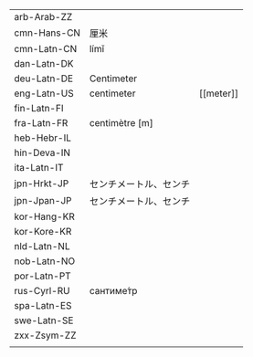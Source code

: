 | | | |
|-|-|-|
| arb-Arab-ZZ |  |  |
| cmn-Hans-CN | 厘米 |  |
| cmn-Latn-CN | límǐ |  |
| dan-Latn-DK |  |  |
| deu-Latn-DE | Centimeter |  |
| eng-Latn-US | centimeter | [[meter]] |
| fin-Latn-FI |  |  |
| fra-Latn-FR | centimètre [m] |  |
| heb-Hebr-IL |  |  |
| hin-Deva-IN |  |  |
| ita-Latn-IT |  |  |
| jpn-Hrkt-JP | センチメートル、センチ |  |
| jpn-Jpan-JP | センチメートル、センチ |  |
| kor-Hang-KR |  |  |
| kor-Kore-KR |  |  |
| nld-Latn-NL |  |  |
| nob-Latn-NO |  |  |
| por-Latn-PT |  |  |
| rus-Cyrl-RU | сантиме́тр |  |
| spa-Latn-ES |  |  |
| swe-Latn-SE |  |  |
| zxx-Zsym-ZZ |  |  |
|  |  |  |
